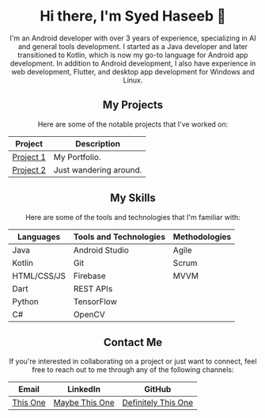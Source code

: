<div align="center">

# Hi there, I'm Syed Haseeb 👋

I'm an Android developer with over 3 years of experience, specializing in AI and general tools development. I started as a Java developer and later transitioned to Kotlin, which is now my go-to language for Android app development. In addition to Android development, I also have experience in web development, Flutter, and desktop app development for Windows and Linux.

</div>

<div align="center">

## My Projects

</div>

<div align="center">

Here are some of the notable projects that I've worked on:

</div>

<div align="center">

| Project | Description |
|---------|-------------|
| [Project 1](https://syedhaseeb1.github.io) | My Portfolio. |
| [Project 2](https://syedhaseeb1.github.io/mydiary.github.io/) | Just wandering around. |

</div>

<div align="center">

## My Skills

</div>

<div align="center">

Here are some of the tools and technologies that I'm familiar with:

</div>

<div align="center">

| **Languages** | **Tools and Technologies** | **Methodologies** |
|---------------|----------------------------|--------------------|
| Java          | Android Studio             | Agile              |
| Kotlin        | Git                        | Scrum              |
| HTML/CSS/JS   | Firebase                   | MVVM               |
| Dart          | REST APIs                  |                    |
| Python        | TensorFlow                |                    |
| C#            | OpenCV                     |                    |

</div>

<div align="center">

## Contact Me

If you're interested in collaborating on a project or just want to connect, feel free to reach out to me through any of the following channels:

</div>

<div align="center">

| **Email**                                             | **LinkedIn**                                                     | **GitHub**                                           |
|-------------------------------------------------------|------------------------------------------------------------------|------------------------------------------------------|
| [This One](mailto:haseebumerzai@gmail.com) | [Maybe This One](https://www.linkedin.com/in/syedhaseeb1/) | [Definitely This One](https://github.com/syedhaseeb1) |

</div>
